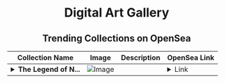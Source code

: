 <div align="center">

# Digital Art Gallery

## Trending Collections on OpenSea

| Collection Name                       | Image                                                                                     | Description                       | OpenSea Link                                                                                          |
|---------------------------------------|-------------------------------------------------------------------------------------------|-----------------------------------|--------------------------------------------------------------------------------------------------------|
| **<details><summary>The Legend of N...</summary>The Legend of Nib</details>** | ![Image](https://i.seadn.io/s/raw/files/0d7ce46a9ac4387228957a102928540c.webp?w=500&auto=format?w=200&auto=format) |  | <details><summary>Link</summary>[The Legend of Nib](https://opensea.io/collection/the-legend-of-nib)</details> |

</div>